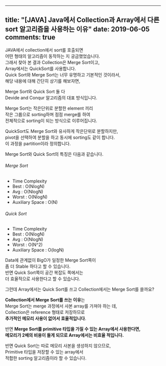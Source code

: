 --------------------------------------------------------------------------------------
title: "[JAVA] Java에서 Collection과 Array에서 다른 sort 알고리즘을 사용하는 이유"
date: 2019-06-05
comments: true
------------------------------------------------------------

JAVA에서 collection에서 sort를 호출되면   
어떤 형태의 알고리즘이 동작하는 지 궁금했었습니다.    
그래서 찾아 본 결과 Collection은 Merge Sort이고,   
Array에서는 QuickSort를 사용합니다.   
Quick Sort와 Merge Sort는 너무 유명하고 기본적인 것이라서,    
해당 내용에 대해 간단히 상기를 해보자면,    

Merge Sort와 Quick Sort 둘 다  
Devide and Conqur 알고리즘의 대표 방식입니다.   

Merge Sort는 작은단위로 분할한 element 끼리     
작은 그룹으로 sorting하며 점점 merge를 하여       
전체적으로 sorting이 되는 방식으로 이루어집니다.    

QuickSort도 Merge Sort와 유사하게 작은단위로 분할하지만,    
pivot을 선택하여 분할을 하고 동시에 sorting도 같이 합니다.    
이 과정을 partition이라 정의합니다.    

Merge Sort와 Quick Sort의 특징은 다음과 같습니다.    

###### Merge Sort

- Time Complexity
- Best : O(NlogN)
- Avg : O(NlogN)
- Worst : O(NlogN)
- Auxiliary Space : O(N)

###### Quick Sort

- Time Complexity
- Best : O(NlogN)
- Avg : O(NlogN)
- Worst : O(N^2)
- Auxiliary Space : O(logN)

Data에 관계없이 BigO가 일정한 Merge Sort쪽이   
좀 더 Stable 하다고 할 수 있습니다.     
반면 Quick Sort쪽이 공간 복잡도 쪽에서는   
더 효율적으로 사용한다고 할 수 있습니다.  

그런데 Array에서는 Quick Sort를 쓰고 Collection에서는 Merge Sort를 쓸까요?    

**Collection에서 Merge Sort를 쓰는 이유**는   
Merge Sort는 merge 과정에서 사본 array를 가져야 하는 데,       
Collection은 reference 형태로 저장하므로   
**추가적인 메모리 사용이 없어서 효율적입니다**.    

반면 **Merge Sort를 primitive 타입을 가질 수 있는 Array에서 사용한다면,**    
**메모리가 2배의 비용이 들게 되므로 Array에서는 비효율 적입니다.**    

반면 Quick Sort는 따로 메모리 사본을 생성하지 않으므로,    
Primitive 타입을 저장할 수 있는 array에서   
적합한 sorting 알고리즘이라 할 수 있습니다.    

